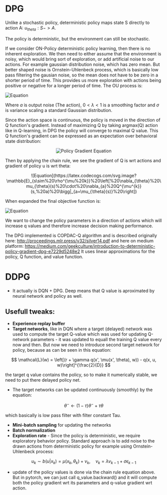 # DPG
Unlike a stochastic policy, deterministic policy maps state S directly to action A: $u_{theta}: S->A$.

The policy is deterministic, but the environment can still be stochastic.

If we consider ON-Policy deterministic policy learning, then there is no inherent exploration. We then need to either assume that the environment is noisy, which would bring sort of exploration, or add artificial noise to our actions. For example gaussian distribution noise, which has zero mean. But better shaped noise is Ornstein-Uhlenbeck process, which is basically low pass filtering the gausian noise, so the mean does not have to be zero in a shorter period of time. This provides us more exploration with actions being positive or negative for a longer period of time. The OU process is:

![Equation](https://latex.codecogs.com/svg.image?&space;a_{k&plus;1}=\lambda&space;a_k&plus;\sigma\varepsilon&space;)

Where $a$ is output noise (The action), $0<\lambda<1$ is a smoothing factor and $\sigma$ is variance scaling a standard Gaussian distribution.

Since the action space is continuous, the policy is moved in the direction of Q function's gradient. Instead of maximizing Q by taking argmax(Q) action like in Q-learning, in DPG the policy will converge to maximal Q value. This Q function's gradient can be expressed as an expectation over behavioral state distribution: 

<p align="center">
  <img src="https://latex.codecogs.com/svg.image?\LARGE%20\mathbb{E}_{s%20\sim%20\rho^{\mu^k}}%20\left[%20\nabla_{\theta}%20Q^{\mu^k}%20\left(%20s,%20\mu_\theta%20(s)%20\right)%20\right]" alt="Policy Gradient Equation">
</p>

Then by applying the chain rule, we see the gradient of Q is wrt actions and gradient of policy u is wrt theta:
<p align="center">
![Equation](https://latex.codecogs.com/svg.image?\mathbb{E}_{s\sim%20\rho^{\mu%20k}}%20\left[%20\nabla_{\theta}%20\mu_{\theta}(s)%20\cdot%20\nabla_{a}%20Q^{\mu^{k}}(s,%20a)%20\bigg|_{a=\mu_{\theta}(s)}%20\right])
</p>
When expanded the final objective function is:

![Equation](https://latex.codecogs.com/svg.image?\nabla%20_%20{%20\theta%20}%20J%20(%20\mu%20_%20{%20\theta%20}%20)%20=%20\int%20_%20{%20S%20}%20\rho%20^%20{%20\mu%20}%20(%20s%20)%20\nabla%20_%20{%20\theta%20}%20\mu%20_%20{%20\theta%20}%20(%20s%20)%20\,%20\nabla%20_%20{%20a%20}%20Q%20^%20{%20\mu%20}%20(%20s%20,%20a%20)%20|%20_%20{%20a%20=%20\mu%20_%20{%20\theta%20}%20(%20s%20)%20}%20\,%20\mathrm%20{%20d%20}%20s)

We want to change the policy parameters in a direction of actions which will increase q values and therefore increase decision making performance.

The DPG implemented is COPDAC-Q algorithm and is described originally here: http://proceedings.mlr.press/v32/silver14.pdf and here on medium platform: https://medium.com/geekculture/introduction-to-deterministic-policy-gradient-dpg-e7229d5248e2
It uses linear approximations for the policy, Q function, and value function.

# DDPG
- It actually is DQN + DPG. Deep means that Q value is aproximated by neural network and policy as well.
## Usefull tweaks:
- **Experience replay buffer**
- **Target networks**, like in DQN where a target (delayed) network was used to compute the target Q-value which was used for updating Q-network parameters - it was updated to equall the training Q value every now and then. But now we need to introduce second target network for policy, because as can be seen in this equation:

$$
\mathcal{L}(w) = \left[(r + \gamma q(x', \mu(x', \theta), w)) - q(x, u, w)\right]^{\frac{2}{D}}
$$

the target q value contains the policy, so to make it numerically stable, we need to put there delayed policy net.

- The target networks can be updated continuously (smoothly) by the equation:

$$
\theta^{-}←\left(1-\tau\right)\theta^{-}+\tau\theta
$$

which basically is low pass filter with filter constant Tau.

- **Mini-batch sampling** for updating the networks
- **Batch normalization**
- **Exploration rate** - Since the policy is deterministic, we require exploratory behavior policy. Standard approach is to add noise to the drawn actions from deterministic policy for example using Ornstein-Uhlenbeck process:

$$
u_k \sim b(u|x_k) = \mu(x_k, \theta_k) + \nu_k, \quad \nu_k = \lambda \nu_{k-1} + \sigma \epsilon_{k-1}
$$

- update of the policy values is done via the chain rule equation above. But in pytorch, we can just call q_value.backward() and it will compute both the policy gradient wrt its parameters and q-value gradient wrt action.